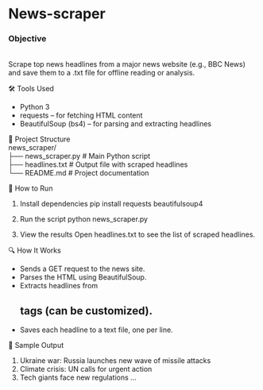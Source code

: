 # News-scraper
<h3>Objective</h3><br> Scrape top news headlines from a major news website (e.g., BBC News) and save them to a .txt file for offline reading or analysis.


🛠️ Tools Used
- Python 3
- requests – for fetching HTML content
- BeautifulSoup (bs4) – for parsing and extracting headlines

📁 Project Structure
<br>news_scraper/<br>
├── news_scraper.py         # Main Python script <br>
├── headlines.txt           # Output file with scraped headlines <br>
└── README.md               # Project documentation



🚀 How to Run
1. Install dependencies
   pip install requests beautifulsoup4
2. Run the script
python news_scraper.py


3. View the results
Open headlines.txt to see the list of scraped headlines.

🔍 How It Works
- Sends a GET request to the news site.
- Parses the HTML using BeautifulSoup.
- Extracts headlines from <h2> tags (can be customized).
- Saves each headline to a text file, one per line.

🧪 Sample Output
1. Ukraine war: Russia launches new wave of missile attacks
2. Climate crisis: UN calls for urgent action
3. Tech giants face new regulations
...





